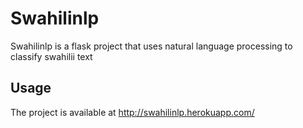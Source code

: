 # Swahilinlp

Swahilinlp is a flask project that uses natural language processing to classify swahilii text

## Usage

The project is available at http://swahilinlp.herokuapp.com/



